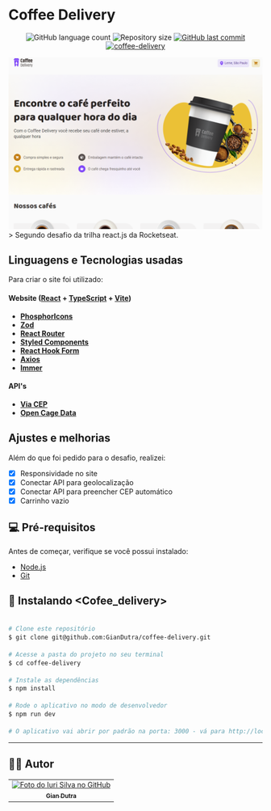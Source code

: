 # Coffee Delivery

<p align="center">
  <img alt="GitHub language count" src="https://img.shields.io/github/languages/count/GianDutra/coffee-delivery?color=%2304D361">

  <img alt="Repository size" src="https://img.shields.io/github/repo-size/GianDutra/coffee-delivery">
 
  <a href="https://github.com/GianDutra/coffee-delivery/commits/master">
    <img alt="GitHub last commit" src="https://img.shields.io/github/last-commit/GianDutra/coffee-delivery">
  </a>
  

  <a href="https://coffee-delivery-ashen-chi.vercel.app/">
    <img alt="coffee-delivery" src="https://img.shields.io/badge/coffee-delivery-%237159c1?style=flat&logo=ghost">
  </a>
</p>
<img src="./.github/coffeeImg.png" alt="coffee" title="coffee">
> Segundo desafio da trilha react.js da Rocketseat.

## Linguagens e Tecnologias usadas

Para criar o site foi utilizado:

#### **Website**  ([React](https://reactjs.org/)  +  [TypeScript](https://www.typescriptlang.org/) + [Vite](https://vitejs.dev/))

- **[PhosphorIcons](https://phosphoricons.com/)**
- **[Zod](https://zod.dev/)**
- **[React Router](https://v5.reactrouter.com/web/guides/quick-start)**
- **[Styled Components](https://styled-components.com/)**
- **[React Hook Form](https://react-hook-form.com/)**
- **[Axios](https://axios-http.com/)**
- **[Immer](https://immerjs.github.io/immer/)**

 #### **API's**
- **[Via CEP](https://viacep.com.br/)**
- **[Open Cage Data](https://opencagedata.com/)**
  
## Ajustes e melhorias

Além do que foi pedido para o desafio, realizei:

- [x] Responsividade no site
- [x] Conectar API para geolocalização
- [x] Conectar API para preencher CEP automático 
- [x] Carrinho vazio

## 💻 Pré-requisitos

Antes de começar, verifique se você possui instalado:

* [Node.js](https://nodejs.org/en/)
* [Git](https://git-scm.com)

## 🚀 Instalando <Cofee_delivery>

 
```bash

# Clone este repositório
$ git clone git@github.com:GianDutra/coffee-delivery.git

# Acesse a pasta do projeto no seu terminal
$ cd coffee-delivery

# Instale as dependências
$ npm install

# Rode o aplicativo no modo de desenvolvedor
$ npm run dev

# O aplicativo vai abrir por padrão na porta: 3000 - vá para http://localhost:3000/

```

---


## 👨‍💼 Autor

<table>
  <tr>
    <td align="center">
      <a href="#">
        <img src="https://github.com/GianDutra.png" width="100px;" alt="Foto do Iuri Silva no GitHub"/><br>
        <sub>
          <b>Gian Dutra</b>
        </sub>
      </a>
    </td>
  </tr>
</table>

